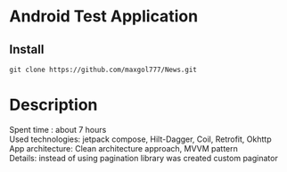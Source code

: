 # Android Test Application

## Install
```
git clone https://github.com/maxgol777/News.git
```

# Description
Spent time : about 7 hours <br />
Used technologies: jetpack compose, Hilt-Dagger, Coil, Retrofit, Okhttp <br />
App architecture: Clean architecture approach, MVVM pattern <br />
Details: instead of using pagination library was created custom paginator <br />


